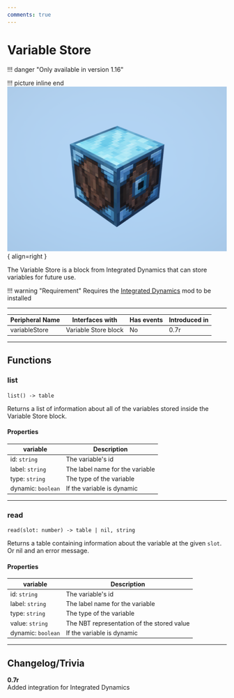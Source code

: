 ```yaml
---
comments: true
---
```


# Variable Store

!!! danger "Only available in version 1.16"

!!! picture inline end
    ![!Image of the Variable Store block](/../assets/images/previews/variable_store.png){ align=right }

The Variable Store is a block from Integrated Dynamics that can store variables for future use.

!!! warning "Requirement"
    Requires the [Integrated Dynamics](https://www.curseforge.com/minecraft/mc-mods/integrated-dynamics) mod to be installed

<p class="picture-spacing" style="--ps:1.9rem;"></p>

---

<center>

| Peripheral Name | Interfaces with      | Has events | Introduced in |
| --------------- | -------------------- | ---------- | ------------- |
| variableStore   | Variable Store block | No         | 0.7r          |

</center>

---

## Functions

### list
```
list() -> table
```
Returns a list of information about all of the variables stored inside the Variable Store block.

#### Properties

| variable           | Description                     |
| ------------------ | ------------------------------- |
| id: `string`       | The variable's id               |
| label: `string`    | The label name for the variable |
| type: `string`     | The type of the variable        |
| dynamic: `boolean` | If the variable is dynamic      |

---

### read
```
read(slot: number) -> table | nil, string
```
Returns a table containing information about the variable at the given `slot`. Or nil and an error message.

#### Properties

| variable           | Description                                |
| ------------------ | ------------------------------------------ |
| id: `string`       | The variable's id                          |
| label: `string`    | The label name for the variable            |
| type: `string`     | The type of the variable                   |
| value: `string`    | The NBT representation of the stored value |
| dynamic: `boolean` | If the variable is dynamic                 |

---

## Changelog/Trivia

**0.7r**  
Added integration for Integrated Dynamics
